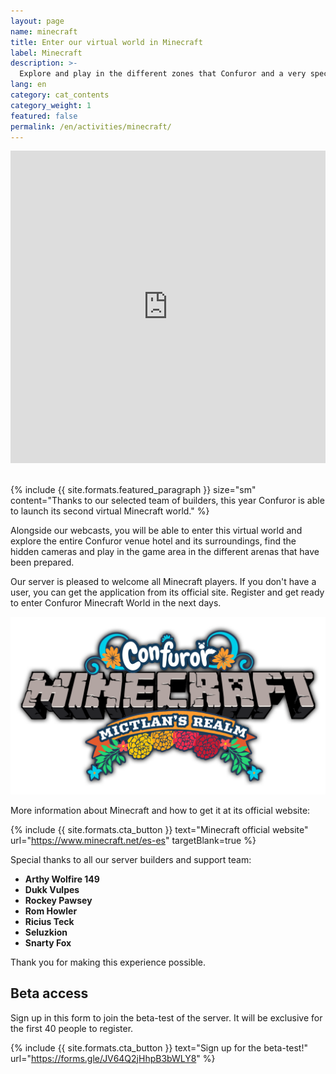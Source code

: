 ```yaml
---
layout: page
name: minecraft
title: Enter our virtual world in Minecraft
label: Minecraft
description: >-
  Explore and play in the different zones that Confuror and a very special group of builders have prepared for you.
lang: en
category: cat_contents
category_weight: 1
featured: false
permalink: /en/activities/minecraft/
---
```


<div class="container-overflow">
<iframe src="https://www.youtube.com/embed/Yz6-zk2BoOo" frameborder="0" allow="accelerometer; autoplay; clipboard-write; encrypted-media; gyroscope; picture-in-picture" allowfullscreen style="width: 100%; height: 500px;"></iframe>
</div>
<br>

{%
  include {{ site.formats.featured_paragraph }}
  size="sm"
  content="Thanks to our selected team of builders, this year Confuror is able to launch its second virtual Minecraft world."
%}

Alongside our webcasts, you will be able to enter this virtual world and explore the entire Confuror venue hotel and its surroundings, find the hidden cameras and play in the game area in the different arenas that have been prepared.

Our server is pleased to welcome all Minecraft players. If you don't have a user, you can get the application from its official site. Register and get ready to enter Confuror Minecraft World in the next days.

<div class="container" style="text-align: center;">
  <img class="img-fluid" src="/assets/images/minecraft_confuror_mictlan.png" alt="Confuror Minecraft World" style="margin: auto">
</div>

More information about Minecraft and how to get it at its official website:

{%
  include {{ site.formats.cta_button }}
  text="Minecraft official website"
  url="https://www.minecraft.net/es-es"
  targetBlank=true
%}

Special thanks to all our server builders and support team:

- **Arthy Wolfire 149**
- **Dukk Vulpes**
- **Rockey Pawsey**
- **Rom Howler**
- **Ricius Teck**
- **Seluzkion**
- **Snarty Fox**

Thank you for making this experience possible.

## Beta access

Sign up in this form to join the beta-test of the server. It will be exclusive for the first 40 people to register.

{%
  include {{ site.formats.cta_button }}
  text="Sign up for the beta-test!"
  url="https://forms.gle/JV64Q2jHhpB3bWLY8"
%}

<!--
## Connection requirements

- Lanucher Premium or non Premium
- Minecraft Java: 1.16.4
- Access to multiplayer option
- Add the **minecraft-tails.confuror.com** server
- Or the mirror server **minecraft-belly.confuror.com**

And that's it! You should be able to access it. Once inside follow the Minecraft chat instructions.

For detailed information, check out the tutorial video that our friend Snarty Fox sent us

<div class="container-overflow">
<iframe src="https://www.youtube.com/embed/eM5BlvlMSfo" frameborder="0" allow="accelerometer; autoplay; clipboard-write; encrypted-media; gyroscope; picture-in-picture" allowfullscreen style="width: 100%; height: 500px;"></iframe>
</div>
<br>
-->